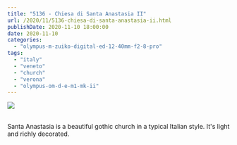 ```yaml
---
title: "5136 - Chiesa di Santa Anastasia II"
url: /2020/11/5136-chiesa-di-santa-anastasia-ii.html
publishDate: 2020-11-10 18:00:00
date: 2020-11-10
categories: 
  - "olympus-m-zuiko-digital-ed-12-40mm-f2-8-pro"
tags: 
  - "italy"
  - "veneto"
  - "church"
  - "verona"
  - "olympus-om-d-e-m1-mk-ii"
---
```

<div class="container">
<div class="center"><a target="_blank" href="https://d25zfm9zpd7gm5.cloudfront.net/1200x1200/2018/20180911_141254_lr.jpg"><img class="webfeedsFeaturedVisual" src="https://d25zfm9zpd7gm5.cloudfront.net/0600x0600/2018/20180911_141254_lr.jpg" /></a></div>
</div>
<br />

Santa Anastasia is a beautiful gothic church in a typical Italian
style. It's light and richly decorated.